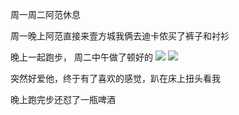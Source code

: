 周一周二阿范休息

周一晚上阿范直接来壹方城我俩去迪卡侬买了裤子和衬衫

晚上一起跑步，
周二中午做了顿好的
![](http://upload-images.jianshu.io/upload_images/6904315-b526c7127696c1a0.jpg?imageMogr2/auto-orient/strip%7CimageView2/2/w/1080/q/50)
![](http://upload-images.jianshu.io/upload_images/6904315-8281e208b4f998cf.jpg?imageMogr2/auto-orient/strip%7CimageView2/2/w/1080/q/50)

突然好爱他，终于有了喜欢的感觉，趴在床上扭头看我


晚上跑完步还怼了一瓶啤酒
